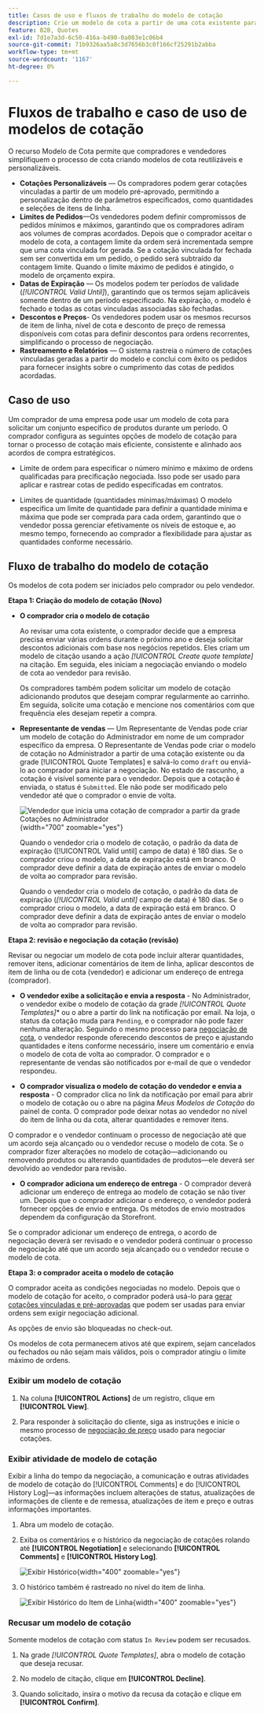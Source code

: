 ```yaml
---
title: Casos de uso e fluxos de trabalho do modelo de cotação
description: Crie um modelo de cota a partir de uma cota existente para simplificar a negociação de cota para ordens repetitivas.
feature: B2B, Quotes
exl-id: 7d1e7a3d-6c50-416a-b490-0a083e1c06b4
source-git-commit: 71b9326aa5a8c3d7656b3c0f166cf25291b2abba
workflow-type: tm+mt
source-wordcount: '1167'
ht-degree: 0%

---
```


# Fluxos de trabalho e caso de uso de modelos de cotação

O recurso Modelo de Cota permite que compradores e vendedores simplifiquem o processo de cota criando modelos de cota reutilizáveis e personalizáveis.

- **Cotações Personalizáveis** — Os compradores podem gerar cotações vinculadas a partir de um modelo pré-aprovado, permitindo a personalização dentro de parâmetros especificados, como quantidades e seleções de itens de linha.
- **Limites de Pedidos**—Os vendedores podem definir compromissos de pedidos mínimos e máximos, garantindo que os compradores adiram aos volumes de compras acordados. Depois que o comprador aceitar o modelo de cota, a contagem limite da ordem será incrementada sempre que uma cota vinculada for gerada. Se a cotação vinculada for fechada sem ser convertida em um pedido, o pedido será subtraído da contagem limite. Quando o limite máximo de pedidos é atingido, o modelo de orçamento expira.
- **Datas de Expiração** — Os modelos podem ter períodos de validade (*[!UICONTROL Valid Until]*), garantindo que os termos sejam aplicáveis somente dentro de um período especificado. Na expiração, o modelo é fechado e todas as cotas vinculadas associadas são fechadas.
- **Descontos e Preços**- Os vendedores podem usar os mesmos recursos de item de linha, nível de cota e desconto de preço de remessa disponíveis com cotas para definir descontos para ordens recorrentes, simplificando o processo de negociação.
- **Rastreamento e Relatórios** — O sistema rastreia o número de cotações vinculadas geradas a partir do modelo e conclui com êxito os pedidos para fornecer insights sobre o cumprimento das cotas de pedidos acordadas.

## Caso de uso

Um comprador de uma empresa pode usar um modelo de cota para solicitar um conjunto específico de produtos durante um período. O comprador configura as seguintes opções de modelo de cotação para tornar o processo de cotação mais eficiente, consistente e alinhado aos acordos de compra estratégicos.

- Limite de ordem para especificar o número mínimo e máximo de ordens qualificadas para precificação negociada. Isso pode ser usado para aplicar e rastrear cotas de pedido especificadas em contratos.

- Limites de quantidade (quantidades mínimas/máximas) O modelo especifica um limite de quantidade para definir a quantidade mínima e máxima que pode ser comprada para cada ordem, garantindo que o vendedor possa gerenciar efetivamente os níveis de estoque e, ao mesmo tempo, fornecendo ao comprador a flexibilidade para ajustar as quantidades conforme necessário.

## Fluxo de trabalho do modelo de cotação

Os modelos de cota podem ser iniciados pelo comprador ou pelo vendedor.

**Etapa 1: Criação do modelo de cotação (Novo)**

- **O comprador cria o modelo de cotação**

  Ao revisar uma cota existente, o comprador decide que a empresa precisa enviar várias ordens durante o próximo ano e deseja solicitar descontos adicionais com base nos negócios repetidos. Eles criam um modelo de citação usando a ação *[!UICONTROL Create quote template]* na citação. Em seguida, eles iniciam a negociação enviando o modelo de cota ao vendedor para revisão.

  Os compradores também podem solicitar um modelo de cotação adicionando produtos que desejam comprar regularmente ao carrinho. Em seguida, solicite uma cotação e mencione nos comentários com que frequência eles desejam repetir a compra.

- **Representante de vendas** — Um Representante de Vendas pode criar um modelo de cotação do Administrador em nome de um comprador específico da empresa. O Representante de Vendas pode criar o modelo de cotação no Administrador a partir de uma cotação existente ou da grade [!UICONTROL Quote Templates] e salvá-lo como `draft` ou enviá-lo ao comprador para iniciar a negociação. No estado de rascunho, a cotação é visível somente para o vendedor. Depois que a cotação é enviada, o status é `Submitted`. Ele não pode ser modificado pelo vendedor até que o comprador o envie de volta.

  ![Vendedor que inicia uma cotação de comprador a partir da grade Cotações no Administrador](./assets/quote-template-create-from-grid.png){width="700" zoomable="yes"}

  Quando o vendedor cria o modelo de cotação, o padrão da data de expiração ([!UICONTROL Valid until] campo de data) é 180 dias. Se o comprador criou o modelo, a data de expiração está em branco.  O comprador deve definir a data de expiração antes de enviar o modelo de volta ao comprador para revisão.

  Quando o vendedor cria o modelo de cotação, o padrão da data de expiração (*[!UICONTROL Valid until]* campo de data) é 180 dias. Se o comprador criou o modelo, a data de expiração está em branco.  O comprador deve definir a data de expiração antes de enviar o modelo de volta ao comprador para revisão.

**Etapa 2: revisão e negociação da cotação (revisão)**

Revisar ou negociar um modelo de cota pode incluir alterar quantidades, remover itens, adicionar comentários de item de linha, aplicar descontos de item de linha ou de cota (vendedor) e adicionar um endereço de entrega (comprador).

- **O vendedor exibe a solicitação e envia a resposta** - No Administrador, o vendedor exibe o modelo de cotação da grade *[!UICONTROL Quote Templates]** ou o abre a partir do link na notificação por email. Na loja, o status da cotação muda para `Pending`, e o comprador não pode fazer nenhuma alteração. Seguindo o mesmo processo para [negociação de cota](quote-price-negotiation.md), o vendedor responde oferecendo descontos de preço e ajustando quantidades e itens conforme necessário, insere um comentário e envia o modelo de cota de volta ao comprador. O comprador e o representante de vendas são notificados por e-mail de que o vendedor respondeu.

- **O comprador visualiza o modelo de cotação do vendedor e envia a resposta** - O comprador clica no link da notificação por email para abrir o modelo de cotação ou o abre na página _Meus Modelos de Cotação_ do painel de conta. O comprador pode deixar notas ao vendedor no nível do item de linha ou da cota, alterar quantidades e remover itens.

O comprador e o vendedor continuam o processo de negociação até que um acordo seja alcançado ou o vendedor recuse o modelo de cota. Se o comprador fizer alterações no modelo de cotação—adicionando ou removendo produtos ou alterando quantidades de produtos—ele deverá ser devolvido ao vendedor para revisão.

- **O comprador adiciona um endereço de entrega** - O comprador deverá adicionar um endereço de entrega ao modelo de cotação se não tiver um. Depois que o comprador adicionar o endereço, o vendedor poderá fornecer opções de envio e entrega. Os métodos de envio mostrados dependem da configuração da Storefront.

Se o comprador adicionar um endereço de entrega, o acordo de negociação deverá ser revisado e o vendedor poderá continuar o processo de negociação até que um acordo seja alcançado ou o vendedor recuse o modelo de cota.

**Etapa 3: o comprador aceita o modelo de cotação**

O comprador aceita as condições negociadas no modelo. Depois que o modelo de cotação for aceito, o comprador poderá usá-lo para [gerar cotações vinculadas e pré-aprovadas](account-dashboard-my-quote-templates.md#generate-a-linked-quote) que podem ser usadas para enviar ordens sem exigir negociação adicional.

As opções de envio são bloqueadas no check-out.

Os modelos de cota permanecem ativos até que expirem, sejam cancelados ou fechados ou não sejam mais válidos, pois o comprador atingiu o limite máximo de ordens.

### Exibir um modelo de cotação

1. Na coluna **[!UICONTROL Actions]** de um registro, clique em **[!UICONTROL View]**.

1. Para responder à solicitação do cliente, siga as instruções e inicie o mesmo processo de [negociação de preço](quote-price-negotiation.md) usado para negociar cotações.

### Exibir atividade de modelo de cotação

Exibir a linha do tempo da negociação, a comunicação e outras atividades de modelo de cotação do [!UICONTROL Comments] e do [!UICONTROL History Log]—as informações incluem alterações de status, atualizações de informações de cliente e de remessa, atualizações de item e preço e outras informações importantes.

1. Abra um modelo de cotação.

1. Exiba os comentários e o histórico da negociação de cotações rolando até **[!UICONTROL Negotiation]** e selecionando **[!UICONTROL Comments]** e **[!UICONTROL History Log]**.

   ![Exibir Histórico](./assets/quote-view-history.png){width="400" zoomable="yes"}

1. O histórico também é rastreado no nível do item de linha.

   ![Exibir Histórico do Item de Linha](./assets/quote-view-line-item-history.png){width="400" zoomable="yes"}

### Recusar um modelo de cotação

Somente modelos de cotação com status `In Review` podem ser recusados.

1. Na grade *[!UICONTROL Quote Templates]*, abra o modelo de cotação que deseja recusar.

1. No modelo de citação, clique em **[!UICONTROL Decline]**.

1. Quando solicitado, insira o motivo da recusa da cotação e clique em **[!UICONTROL Confirm]**.
